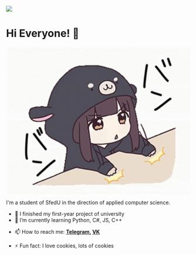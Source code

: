 ![](https://komarev.com/ghpvc/?username=Pr0gger1)
# Hi Everyone! 👋
<div align="center">
  <img align="center" width="500px" src="https://github.com/Pr0gger1/Pr0gger1/blob/main/assets/menhera-chan-chibi.gif" alt="Hello">
</div>

I'm a student of SfedU in the direction of applied computer science.
- 🔭 I finished my first-year project of university
- 🌱 I’m currently learning Python, C#, JS, C++
<!-- 👯 I’m looking to collaborate on ...
- 🤔 I’m looking for help with ...
- 💬 Ask me about ... -->
- 📫 How to reach me:  **[Telegram](https://t.me/progger01), [VK](https://vk.com/4m0gus)**
<!-- - 😄 Pronouns: ... -->
- ⚡ Fun fact: I love cookies, lots of cookies
